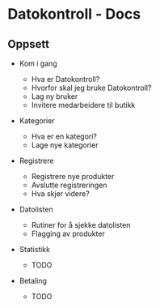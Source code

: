 # Datokontroll - Docs

## Oppsett

- Kom i gang
	- Hva er Datokontroll?
	- Hvorfor skal jeg bruke Datokontroll?
	- Lag ny bruker
	- Invitere medarbeidere til butikk

- Kategorier
	- Hva er en kategori?
	- Lage nye kategorier

- Registrere
	- Registrere nye produkter
	- Avslutte registreringen
	- Hva skjer videre?

- Datolisten
	- Rutiner for å sjekke datolisten
	- Flagging av produkter
	
- Statistikk
	- TODO
- Betaling
	- TODO
  
